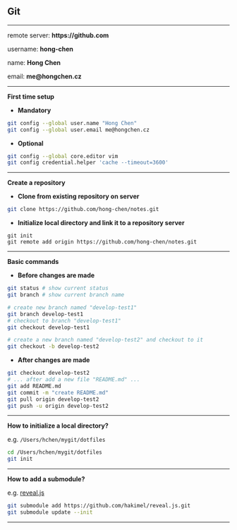 ## __Git__

--------

remote server: __https://github.com__

username: __hong-chen__

name: __Hong Chen__

email: __me@hongchen.cz__

--------

__First time setup__

- __Mandatory__

```bash
git config --global user.name "Hong Chen"
git config --global user.email me@hongchen.cz
```

- __Optional__

```bash
git config --global core.editor vim
git config credential.helper 'cache --timeout=3600'
```

--------

__Create a repository__

- __Clone from existing repository on server__

```bash
git clone https://github.com/hong-chen/notes.git
```

- __Initialize local directory and link it to a repository server__
```
git init
git remote add origin https://github.com/hong-chen/notes.git
```

--------

__Basic commands__

- __Before changes are made__

```bash
git status # show current status
git branch # show current branch name

# create new branch named "develop-test1"
git branch develop-test1
# checkout to branch "develop-test1"
git checkout develop-test1

# create a new branch named "develop-test2" and checkout to it
git checkout -b develop-test2
```

- __After changes are made__

```bash
git checkout develop-test2
# ... after add a new file "README.md" ...
git add README.md
git commit -m "create README.md"
git pull origin develop-test2
git push -u origin develop-test2
```

--------

__How to initialize a local directory?__

e.g. `/Users/hchen/mygit/dotfiles`

```bash
cd /Users/hchen/mygit/dotfiles
git init
```
--------

__How to add a submodule?__

e.g. [reveal.js](https://github.com/hakimel/reveal.js/)

``` bash
git submodule add https://github.com/hakimel/reveal.js.git
git submodule update --init
```

--------
